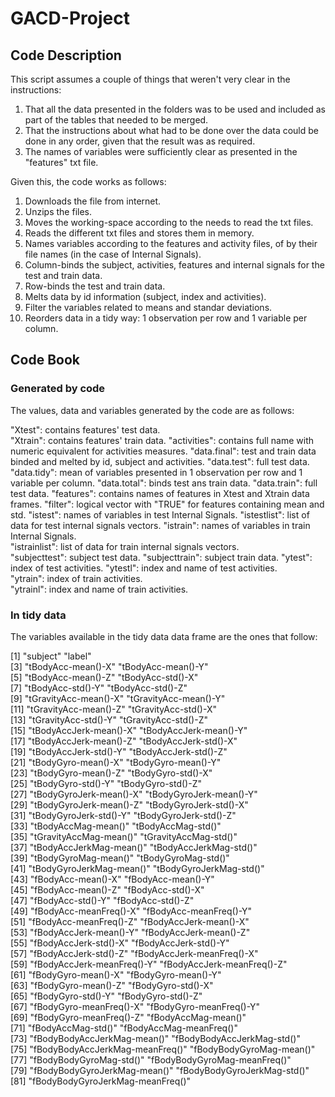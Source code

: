 # GACD-Project

## Code Description

This script assumes a couple of things that weren't very clear in the instructions:

1. That all the data presented in the folders was to be used and included as part of the tables that needed to be merged.
2. That the instructions about what had to be done over the data could be done in any order, given that the result was as required. 
3. The names of variables were sufficiently clear as presented in the "features" txt file.
 
Given this, the code works as follows:

1. Downloads the file from internet.
2. Unzips the files.
3. Moves the working-space according to the needs to read the txt files.
4. Reads the different txt files and stores them in memory. 
5. Names variables according to the features and activity files, of by their file names (in the case of Internal Signals).
6. Column-binds the subject, activities, features and internal signals for the test and train data. 
7. Row-binds the test and train data.
8. Melts data by id information (subject, index and activities).
9. Filter the variables related to means and standar deviations.
10. Reorders data in a tidy way: 1 observation per row and 1 variable per column.


## Code Book

### Generated by code
The values, data and variables generated by the code are as follows:

"Xtest": contains features' test data.     
"Xtrain": contains features' train data.
"activities": contains full name with numeric equivalent for activities measures. 
"data.final": test and train data binded and melted by id, subject and activities. 
"data.test": full test data. 
"data.tidy": mean of variables presented in 1 observation per row and 1 variable per column.
"data.total": binds test ans train data.
"data.train": full test data. 
"features": contains names of features in Xtest and Xtrain data frames.
"filter": logical vector with "TRUE" for features containing mean and std.
"istest": names of variables in test Internal Signals.
"istestlist": list of data for test internal signals vectors.
"istrain": names of variables in train Internal Signals.  
"istrainlist": list of data for train internal signals vectors.  
"subjecttest": subject test data.
"subjecttrain": subject train data.
"ytest": index of test activities.
"ytestl": index and name of test activities.      
"ytrain": index of train activities.   
"ytrainl": index and name of train activities.

### In tidy data

The variables available in the tidy data data frame are the ones that follow:

 [1] "subject"                         "label"                          
 [3] "tBodyAcc-mean()-X"               "tBodyAcc-mean()-Y"              
 [5] "tBodyAcc-mean()-Z"               "tBodyAcc-std()-X"               
 [7] "tBodyAcc-std()-Y"                "tBodyAcc-std()-Z"               
 [9] "tGravityAcc-mean()-X"            "tGravityAcc-mean()-Y"           
[11] "tGravityAcc-mean()-Z"            "tGravityAcc-std()-X"            
[13] "tGravityAcc-std()-Y"             "tGravityAcc-std()-Z"            
[15] "tBodyAccJerk-mean()-X"           "tBodyAccJerk-mean()-Y"          
[17] "tBodyAccJerk-mean()-Z"           "tBodyAccJerk-std()-X"           
[19] "tBodyAccJerk-std()-Y"            "tBodyAccJerk-std()-Z"           
[21] "tBodyGyro-mean()-X"              "tBodyGyro-mean()-Y"             
[23] "tBodyGyro-mean()-Z"              "tBodyGyro-std()-X"              
[25] "tBodyGyro-std()-Y"               "tBodyGyro-std()-Z"              
[27] "tBodyGyroJerk-mean()-X"          "tBodyGyroJerk-mean()-Y"         
[29] "tBodyGyroJerk-mean()-Z"          "tBodyGyroJerk-std()-X"          
[31] "tBodyGyroJerk-std()-Y"           "tBodyGyroJerk-std()-Z"          
[33] "tBodyAccMag-mean()"              "tBodyAccMag-std()"              
[35] "tGravityAccMag-mean()"           "tGravityAccMag-std()"           
[37] "tBodyAccJerkMag-mean()"          "tBodyAccJerkMag-std()"          
[39] "tBodyGyroMag-mean()"             "tBodyGyroMag-std()"             
[41] "tBodyGyroJerkMag-mean()"         "tBodyGyroJerkMag-std()"         
[43] "fBodyAcc-mean()-X"               "fBodyAcc-mean()-Y"              
[45] "fBodyAcc-mean()-Z"               "fBodyAcc-std()-X"               
[47] "fBodyAcc-std()-Y"                "fBodyAcc-std()-Z"               
[49] "fBodyAcc-meanFreq()-X"           "fBodyAcc-meanFreq()-Y"          
[51] "fBodyAcc-meanFreq()-Z"           "fBodyAccJerk-mean()-X"          
[53] "fBodyAccJerk-mean()-Y"           "fBodyAccJerk-mean()-Z"          
[55] "fBodyAccJerk-std()-X"            "fBodyAccJerk-std()-Y"           
[57] "fBodyAccJerk-std()-Z"            "fBodyAccJerk-meanFreq()-X"      
[59] "fBodyAccJerk-meanFreq()-Y"       "fBodyAccJerk-meanFreq()-Z"      
[61] "fBodyGyro-mean()-X"              "fBodyGyro-mean()-Y"             
[63] "fBodyGyro-mean()-Z"              "fBodyGyro-std()-X"              
[65] "fBodyGyro-std()-Y"               "fBodyGyro-std()-Z"              
[67] "fBodyGyro-meanFreq()-X"          "fBodyGyro-meanFreq()-Y"         
[69] "fBodyGyro-meanFreq()-Z"          "fBodyAccMag-mean()"             
[71] "fBodyAccMag-std()"               "fBodyAccMag-meanFreq()"         
[73] "fBodyBodyAccJerkMag-mean()"      "fBodyBodyAccJerkMag-std()"      
[75] "fBodyBodyAccJerkMag-meanFreq()"  "fBodyBodyGyroMag-mean()"        
[77] "fBodyBodyGyroMag-std()"          "fBodyBodyGyroMag-meanFreq()"    
[79] "fBodyBodyGyroJerkMag-mean()"     "fBodyBodyGyroJerkMag-std()"     
[81] "fBodyBodyGyroJerkMag-meanFreq()"

